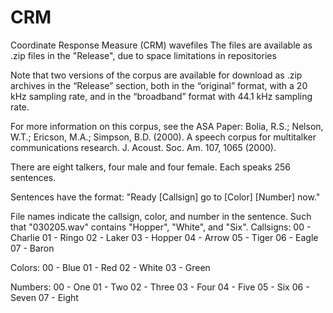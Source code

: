 # CRM
Coordinate Response Measure (CRM) wavefiles
The files are available as .zip files in the "Release", due to space limitations in repositories

Note that two versions of the corpus are available for download as .zip archives in the “Release” section, both in the “original” format, with a 20 kHz sampling rate, and in the “broadband” format with 44.1 kHz sampling rate.

For more information on this corpus, see the ASA Paper:
Bolia, R.S.; Nelson, W.T.; Ericson, M.A.; Simpson, B.D. (2000).  A speech corpus for multitalker communications research.  J. Acoust. Soc. Am. 107, 1065 (2000).

There are eight talkers, four male and four female. Each speaks 256 sentences.

Sentences have the format:
  "Ready [Callsign] go to [Color] [Number] now."
  
File names indicate the callsign, color, and number in the sentence.
  Such that "030205.wav" contains "Hopper", "White", and "Six".
Callsigns: 
  00 - Charlie
  01 - Ringo
  02 - Laker
  03 - Hopper
  04 - Arrow
  05 - Tiger
  06 - Eagle
  07 - Baron

Colors:
  00 - Blue
  01 - Red
  02 - White
  03 - Green

Numbers:
  00 - One
  01 - Two
  02 - Three
  03 - Four
  04 - Five
  05 - Six
  06 - Seven
  07 - Eight

